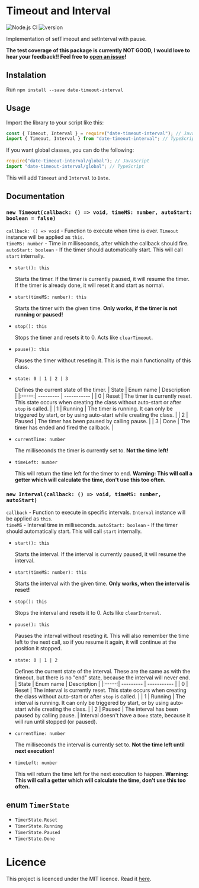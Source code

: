 # Timeout and Interval

![Node.js CI](https://github.com/blaumeise20/date-timeout-interval/workflows/Node.js%20CI/badge.svg?branch=main)
![version](https://img.shields.io/badge/version-1.2.0-success?style=plastic)

Implementation of setTimeout and setInterval with pause.

**The test coverage of this package is currently NOT GOOD, I would love to hear your feedback!! Feel free to [open an issue](https://github.com/blaumeise20/date-timeout-interval/issues/new)!**

## Instalation

Run `npm install --save date-timeout-interval`


## Usage
Import the library to your script like this:
```ts
const { Timeout, Interval } = require("date-timeout-interval"); // JavaScript
import { Timeout, Interval } from "date-timeout-interval"; // TypeScript
```
If you want global classes, you can do the following:
```ts
require("date-timeout-interval/global"); // JavaScript
import "date-timeout-interval/global"; // TypeScript
```
This will add `Timeout` and `Interval` to `Date`.


## Documentation

### `new Timeout(callback: () => void, timeMS: number, autoStart: boolean = false)`
`callback: () => void` - Function to execute when time is over. `Timeout` instance will be applied as `this`.<br />
`timeMS: number` - Time in milliseconds, after which the callback should fire.
`autoStart: boolean` - If the timer should automatically start. This will call `start` internally.

* `start(): this`

  Starts the timer. If the timer is currently paused, it will resume the timer. If the timer is already done, it will reset it and start as normal.

* `start(timeMS: number): this`

  Starts the timer with the given time. **Only works, if the timer is not running or paused!**

* `stop(): this`

  Stops the timer and resets it to 0. Acts like `clearTimeout`.

* `pause(): this`

  Pauses the timer without reseting it. This is the main functionality of this class.

* `state: 0 | 1 | 2 | 3`

  Defines the current state of the timer.
  | State | Enum name | Description |
  |:-----:| --------- | ----------- |
  | 0     | Reset     | The timer is currently reset. This state occurs when creating the class without auto-start or after `stop` is called. |
  | 1     | Running   | The timer is running. It can only be triggered by start, or by using auto-start while creating the class. |
  | 2     | Paused    | The timer has been paused by calling pause. |
  | 3     | Done      | The timer has ended and fired the callback. |

* `currentTime: number`

  The milliseconds the timer is currently set to. **Not the time left!**

* `timeLeft: number`

  This will return the time left for the timer to end. **Warning: This will call a getter which will calculate the time, don't use this too often.**

### `new Interval(callback: () => void, timeMS: number, autoStart)`
`callback` - Function to execute in specific intervals. `Interval` instance will be applied as `this`.<br />
`timeMS` - Interval time in milliseconds.
`autoStart: boolean` - If the timer should automatically start. This will call `start` internally.

* `start(): this`

  Starts the interval. If the interval is currently paused, it will resume the interval.

* `start(timeMS: number): this`

  Starts the interval with the given time. **Only works, when the interval is reset!**

* `stop(): this`

  Stops the interval and resets it to 0. Acts like `clearInterval`.

* `pause(): this`

  Pauses the interval without reseting it. This will also remember the time left to the next call, so if you resume it again, it will continue at the position it stopped.

* `state: 0 | 1 | 2`

  Defines the current state of the interval. These are the same as with the timeout, but there is no "end" state, because the interval will never end.
  | State | Enum name | Description |
  |:-----:| --------- | ----------- |
  | 0     | Reset     | The interval is currently reset. This state occurs when creating the class without auto-start or after `stop` is called. |
  | 1     | Running   | The interval is running. It can only be triggered by start, or by using auto-start while creating the class. |
  | 2     | Paused    | The interval has been paused by calling pause. |
  Interval doesn't have a `Done` state, because it will run until stopped (or paused).

* `currentTime: number`

  The milliseconds the interval is currently set to. **Not the time left until next execution!**

* `timeLeft: number`

  This will return the time left for the next execution to happen. **Warning: This will call a getter which will calculate the time, don't use this too often.**

## enum `TimerState`
* `TimerState.Reset`
* `TimerState.Running`
* `TimerState.Paused`
* `TimerState.Done`

# Licence
This project is licenced under the MIT licence. Read it [here](LICENCE).
